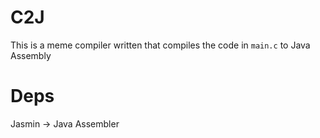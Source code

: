 # C2J

This is a meme compiler written that compiles the code in `main.c` to Java Assembly

# Deps

Jasmin -> Java Assembler
